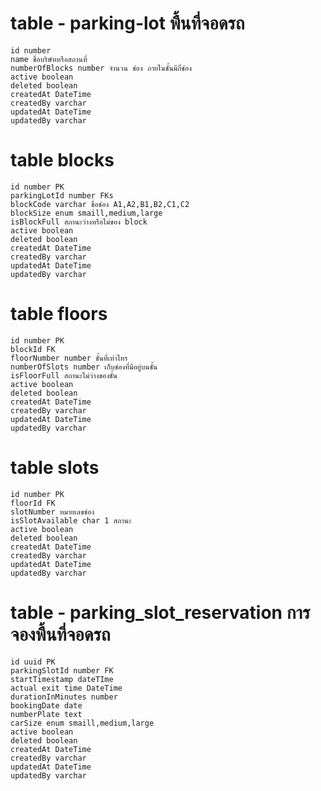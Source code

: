 # table - parking-lot พื้นที่จอดรถ

    id number
    name ชื่อบริษัทหรือสถานที่
    numberOfBlocks number จำนวน ช่อง ภายในชั้นมีกี่ช่อง
    active boolean
    deleted boolean
    createdAt DateTime
    createdBy varchar
    updatedAt DateTime
    updatedBy varchar

# table blocks

    id number PK
    parkingLotId number FKs
    blockCode varchar ชื่อช่อง A1,A2,B1,B2,C1,C2
    blockSize enum smaill,medium,large
    isBlockFull สถานะว่างหรือไม่ของ block
    active boolean
    deleted boolean
    createdAt DateTime
    createdBy varchar
    updatedAt DateTime
    updatedBy varchar

# table floors

    id number PK
    blockId FK
    floorNumber number ชั้นที่เท่าไหร
    numberOfSlots number เก็บช่องที่มีอยู่บนชั้น
    isFloorFull สถานะไม่ว่างของชั้น
    active boolean
    deleted boolean
    createdAt DateTime
    createdBy varchar
    updatedAt DateTime
    updatedBy varchar

# table slots

    id number PK
    floorId FK
    slotNumber หมายเลขช่อง
    isSlotAvailable char 1 สถานะ
    active boolean
    deleted boolean
    createdAt DateTime
    createdBy varchar
    updatedAt DateTime
    updatedBy varchar

# table - parking_slot_reservation การจองพื้นที่จอดรถ

    id uuid PK
    parkingSlotId number FK
    startTimestamp dateTIme
    actual exit time DateTime
    durationInMinutes number
    bookingDate date
    numberPlate text
    carSize enum smaill,medium,large
    active boolean
    deleted boolean
    createdAt DateTime
    createdBy varchar
    updatedAt DateTime
    updatedBy varchar
